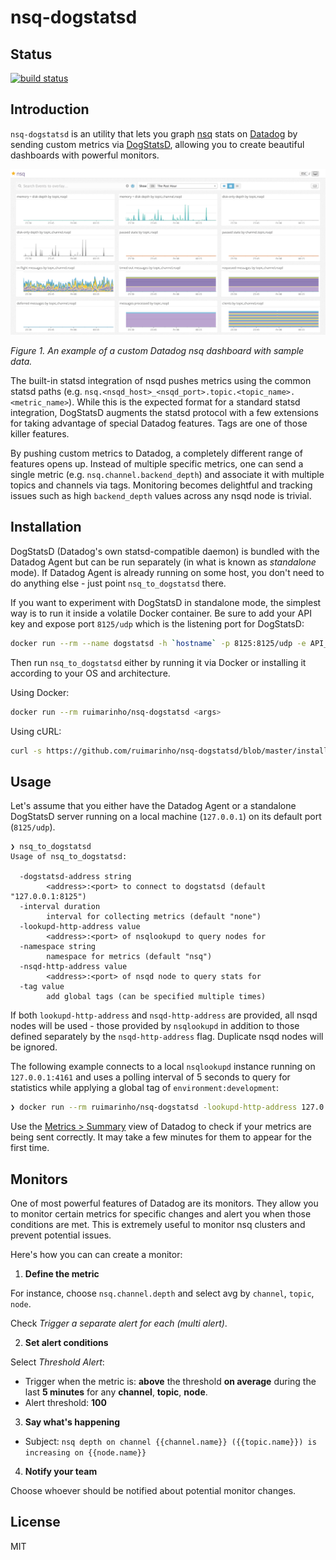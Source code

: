 # nsq-dogstatsd

## Status

[![build status][travis-image]][travis-url]

## Introduction

`nsq-dogstatsd` is an utility that lets you graph [nsq](http://nsq.io) stats on [Datadog](https://www.datadoghq.com) by sending custom metrics via [DogStatsD](http://docs.datadoghq.com/guides/dogstatsd/), allowing you to create beautiful dashboards with powerful monitors.

![datadog nsq dashboard](docs/images/dashboard.png)

_Figure 1\. An example of a custom Datadog nsq dashboard with sample data._

The built-in statsd integration of nsqd pushes metrics using the common statsd paths (e.g. `nsq.<nsqd_host>_<nsqd_port>.topic.<topic_name>.<metric_name>`). While this is the expected format for a standard statsd integration, DogStatsD augments the statsd protocol with a few extensions for taking advantage of special Datadog features. Tags are one of those killer features.

By pushing custom metrics to Datadog, a completely different range of features opens up. Instead of multiple specific metrics, one can send a single metric (e.g. `nsq.channel.backend_depth`) and associate it with multiple topics and channels via tags. Monitoring becomes delightful and tracking issues such as high `backend_depth` values across any nsqd node is trivial.

## Installation

DogStatsD (Datadog's own statsd-compatible daemon) is bundled with the Datadog Agent but can be run separately (in what is known as _standalone_ mode). If Datadog Agent is already running on some host, you don't need to do anything else - just point `nsq_to_dogstatsd` there.

If you want to experiment with DogStatsD in standalone mode, the simplest way is to run it inside a volatile Docker container. Be sure to add your API key and expose port `8125/udp` which is the listening port for DogStatsD:

```sh
docker run --rm --name dogstatsd -h `hostname` -p 8125:8125/udp -e API_KEY=<api-key> datadog/docker-dd-agent:latest-dogstatsd
```

Then run `nsq_to_dogstatsd` either by running it via Docker or installing it according to your OS and architecture.

Using Docker:

```sh
docker run --rm ruimarinho/nsq-dogstatsd <args>
```

Using cURL:

```sh
curl -s https://github.com/ruimarinho/nsq-dogstatsd/blob/master/install.sh | sh
```

## Usage

Let's assume that you either have the Datadog Agent or a standalone DogStatsD server running on a local machine (`127.0.0.1`) on its default port (`8125/udp`).

```
❯ nsq_to_dogstatsd
Usage of nsq_to_dogstatsd:

  -dogstatsd-address string
        <address>:<port> to connect to dogstatsd (default "127.0.0.1:8125")
  -interval duration
        interval for collecting metrics (default "none")
  -lookupd-http-address value
        <address>:<port> of nsqlookupd to query nodes for
  -namespace string
        namespace for metrics (default "nsq")
  -nsqd-http-address value
        <address>:<port> of nsqd node to query stats for
  -tag value
        add global tags (can be specified multiple times)
```

If both `lookupd-http-address` and `nsqd-http-address` are provided, all nsqd nodes will be used - those provided by `nsqlookupd` in addition to those defined separately by the `nsqd-http-address` flag. Duplicate nsqd nodes will be ignored.

The following example connects to a local `nsqlookupd` instance running on `127.0.0.1:4161` and uses a polling interval of 5 seconds to query for statistics while applying a global tag of `environment:development`: 

```sh
❯ docker run --rm ruimarinho/nsq-dogstatsd -lookupd-http-address 127.0.0.1:4161 -interval 5s -tag environment:development
```

Use the [Metrics > Summary](https://app.datadoghq.com/metric/summary) view of Datadog to check if your metrics are being sent correctly. It may take a few minutes for them to appear for the first time.

## Monitors

One of most powerful features of Datadog are its monitors. They allow you to monitor certain metrics for specific changes and alert you when those conditions are met. This is extremely useful to monitor nsq clusters and prevent potential issues.

Here's how you can can create a monitor:

1. **Define the metric**

  For instance, choose `nsq.channel.depth` and select avg by `channel`, `topic`, `node`.

  Check _Trigger a separate alert for each (multi alert)_.

2. **Set alert conditions**

  Select _Threshold Alert_:

- Trigger when the metric is: **above** the threshold **on average** during the last **5 minutes** for any **channel**, **topic**, **node**.
- Alert threshold: **100**

3. **Say what's happening**

- Subject: `nsq depth on channel {{channel.name}} ({{topic.name}}) is increasing on {{node.name}}`

4. **Notify your team**

  Choose whoever should be notified about potential monitor changes.

## License

MIT

[travis-image]: https://img.shields.io/travis/ruimarinho/nsq-dogstatsd.svg?style=flat-square
[travis-url]: https://travis-ci.org/ruimarinho/nsq-dogstatsd
